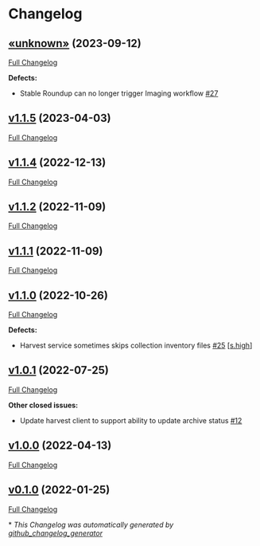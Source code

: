 # Changelog

## [«unknown»](https://github.com/NASA-PDS/registry-harvest-service/tree/«unknown») (2023-09-12)

[Full Changelog](https://github.com/NASA-PDS/registry-harvest-service/compare/v1.1.5...«unknown»)

**Defects:**

- Stable Roundup can no longer trigger Imaging workflow [\#27](https://github.com/NASA-PDS/registry-harvest-service/issues/27)

## [v1.1.5](https://github.com/NASA-PDS/registry-harvest-service/tree/v1.1.5) (2023-04-03)

[Full Changelog](https://github.com/NASA-PDS/registry-harvest-service/compare/v1.1.4...v1.1.5)

## [v1.1.4](https://github.com/NASA-PDS/registry-harvest-service/tree/v1.1.4) (2022-12-13)

[Full Changelog](https://github.com/NASA-PDS/registry-harvest-service/compare/v1.1.2...v1.1.4)

## [v1.1.2](https://github.com/NASA-PDS/registry-harvest-service/tree/v1.1.2) (2022-11-09)

[Full Changelog](https://github.com/NASA-PDS/registry-harvest-service/compare/v1.1.1...v1.1.2)

## [v1.1.1](https://github.com/NASA-PDS/registry-harvest-service/tree/v1.1.1) (2022-11-09)

[Full Changelog](https://github.com/NASA-PDS/registry-harvest-service/compare/v1.1.0...v1.1.1)

## [v1.1.0](https://github.com/NASA-PDS/registry-harvest-service/tree/v1.1.0) (2022-10-26)

[Full Changelog](https://github.com/NASA-PDS/registry-harvest-service/compare/v1.0.1...v1.1.0)

**Defects:**

- Harvest service sometimes skips collection inventory files [\#25](https://github.com/NASA-PDS/registry-harvest-service/issues/25) [[s.high](https://github.com/NASA-PDS/registry-harvest-service/labels/s.high)]

## [v1.0.1](https://github.com/NASA-PDS/registry-harvest-service/tree/v1.0.1) (2022-07-25)

[Full Changelog](https://github.com/NASA-PDS/registry-harvest-service/compare/v1.0.0...v1.0.1)

**Other closed issues:**

- Update harvest client to support ability to update archive status [\#12](https://github.com/NASA-PDS/registry-harvest-service/issues/12)

## [v1.0.0](https://github.com/NASA-PDS/registry-harvest-service/tree/v1.0.0) (2022-04-13)

[Full Changelog](https://github.com/NASA-PDS/registry-harvest-service/compare/v0.1.0...v1.0.0)

## [v0.1.0](https://github.com/NASA-PDS/registry-harvest-service/tree/v0.1.0) (2022-01-25)

[Full Changelog](https://github.com/NASA-PDS/registry-harvest-service/compare/abd845ff6ccdddc2730f4f0b10667e0c58cb7561...v0.1.0)



\* *This Changelog was automatically generated by [github_changelog_generator](https://github.com/github-changelog-generator/github-changelog-generator)*
